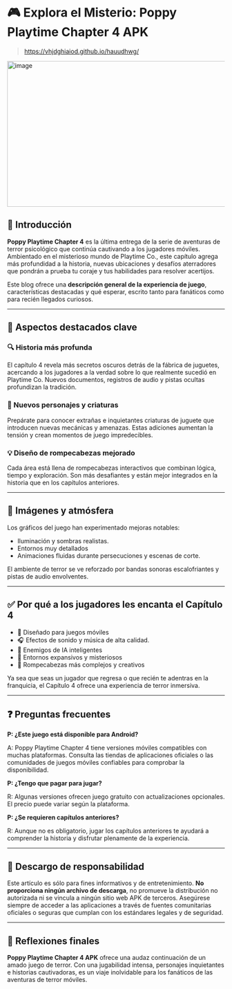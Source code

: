 # 🎮 Explora el Misterio: Poppy Playtime Chapter 4 APK
>https://vhjdghiaiod.github.io/hauudhwg/
<img width="600" height="337" alt="image" src="https://github.com/user-attachments/assets/3e856d7f-b41e-4097-b982-f15d3a1006ae" />

## 👋 Introducción

**Poppy Playtime Chapter 4** es la última entrega de la serie de aventuras de terror psicológico que continúa cautivando a los jugadores móviles. Ambientado en el misterioso mundo de Playtime Co., este capítulo agrega más profundidad a la historia, nuevas ubicaciones y desafíos aterradores que pondrán a prueba tu coraje y tus habilidades para resolver acertijos.

Este blog ofrece una **descripción general de la experiencia de juego**, características destacadas y qué esperar, escrito tanto para fanáticos como para recién llegados curiosos.

---

## 🧩 Aspectos destacados clave

### 🔍 Historia más profunda

El capítulo 4 revela más secretos oscuros detrás de la fábrica de juguetes, acercando a los jugadores a la verdad sobre lo que realmente sucedió en Playtime Co. Nuevos documentos, registros de audio y pistas ocultas profundizan la tradición.

### 🧸 Nuevos personajes y criaturas

Prepárate para conocer extrañas e inquietantes criaturas de juguete que introducen nuevas mecánicas y amenazas. Estas adiciones aumentan la tensión y crean momentos de juego impredecibles.

### 💡 Diseño de rompecabezas mejorado

Cada área está llena de rompecabezas interactivos que combinan lógica, tiempo y exploración. Son más desafiantes y están mejor integrados en la historia que en los capítulos anteriores.

---

## 🌈 Imágenes y atmósfera

Los gráficos del juego han experimentado mejoras notables:

* Iluminación y sombras realistas.
* Entornos muy detallados
* Animaciones fluidas durante persecuciones y escenas de corte.

El ambiente de terror se ve reforzado por bandas sonoras escalofriantes y pistas de audio envolventes.

---

## ✅ Por qué a los jugadores les encanta el Capítulo 4

* 📱 Diseñado para juegos móviles
* 🎧 Efectos de sonido y música de alta calidad.
* 🤖 Enemigos de IA inteligentes
* 🌌 Entornos expansivos y misteriosos
* 🧠 Rompecabezas más complejos y creativos

Ya sea que seas un jugador que regresa o que recién te adentras en la franquicia, el Capítulo 4 ofrece una experiencia de terror inmersiva.

---

## ❓ Preguntas frecuentes

**P: ¿Este juego está disponible para Android?**

A: Poppy Playtime Chapter 4 tiene versiones móviles compatibles con muchas plataformas. Consulta las tiendas de aplicaciones oficiales o las comunidades de juegos móviles confiables para comprobar la disponibilidad.

**P: ¿Tengo que pagar para jugar?**

R: Algunas versiones ofrecen juego gratuito con actualizaciones opcionales. El precio puede variar según la plataforma.

**P: ¿Se requieren capítulos anteriores?**

R: Aunque no es obligatorio, jugar los capítulos anteriores te ayudará a comprender la historia y disfrutar plenamente de la experiencia.

---

## 📌 Descargo de responsabilidad

Este artículo es sólo para fines informativos y de entretenimiento. **No proporciona ningún archivo de descarga**, no promueve la distribución no autorizada ni se vincula a ningún sitio web APK de terceros. Asegúrese siempre de acceder a las aplicaciones a través de fuentes comunitarias oficiales o seguras que cumplan con los estándares legales y de seguridad.

---

## 🧠 Reflexiones finales

**Poppy Playtime Chapter 4 APK** ofrece una audaz continuación de un amado juego de terror. Con una jugabilidad intensa, personajes inquietantes e historias cautivadoras, es un viaje inolvidable para los fanáticos de las aventuras de terror móviles.
